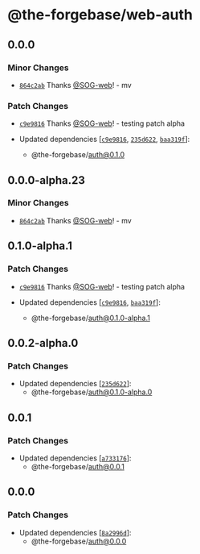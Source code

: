 # @the-forgebase/web-auth

## 0.0.0

### Minor Changes

- [`864c2ab`](https://github.com/The-ForgeBase/forgebase-ts/commit/864c2abe8b3e6ba3a5cb055c97beb7e37d75f611) Thanks [@SOG-web](https://github.com/SOG-web)! - mv

### Patch Changes

- [`c9e9816`](https://github.com/The-ForgeBase/forgebase-ts/commit/c9e9816906acf1d80a3c6134ef87a14d52a8d521) Thanks [@SOG-web](https://github.com/SOG-web)! - testing patch alpha

- Updated dependencies [[`c9e9816`](https://github.com/The-ForgeBase/forgebase-ts/commit/c9e9816906acf1d80a3c6134ef87a14d52a8d521), [`235d622`](https://github.com/The-ForgeBase/forgebase-ts/commit/235d622f193467f15ac5ce21aa1c17cc02a4afc8), [`baa319f`](https://github.com/The-ForgeBase/forgebase-ts/commit/baa319f22521d3ae3e9877a24da90ea15650330c)]:
  - @the-forgebase/auth@0.1.0

## 0.0.0-alpha.23

### Minor Changes

- [`864c2ab`](https://github.com/The-ForgeBase/forgebase-ts/commit/864c2abe8b3e6ba3a5cb055c97beb7e37d75f611) Thanks [@SOG-web](https://github.com/SOG-web)! - mv

## 0.1.0-alpha.1

### Patch Changes

- [`c9e9816`](https://github.com/The-ForgeBase/forgebase-ts/commit/c9e9816906acf1d80a3c6134ef87a14d52a8d521) Thanks [@SOG-web](https://github.com/SOG-web)! - testing patch alpha

- Updated dependencies [[`c9e9816`](https://github.com/The-ForgeBase/forgebase-ts/commit/c9e9816906acf1d80a3c6134ef87a14d52a8d521), [`baa319f`](https://github.com/The-ForgeBase/forgebase-ts/commit/baa319f22521d3ae3e9877a24da90ea15650330c)]:
  - @the-forgebase/auth@0.1.0-alpha.1

## 0.0.2-alpha.0

### Patch Changes

- Updated dependencies [[`235d622`](https://github.com/The-ForgeBase/forgebase-ts/commit/235d622f193467f15ac5ce21aa1c17cc02a4afc8)]:
  - @the-forgebase/auth@0.1.0-alpha.0

## 0.0.1

### Patch Changes

- Updated dependencies [[`a733176`](https://github.com/The-ForgeBase/forgebase-ts/commit/a7331764dfeb8160fbb74bcda66cea8aceed8ee0)]:
  - @the-forgebase/auth@0.0.1

## 0.0.0

### Patch Changes

- Updated dependencies [[`8a2996d`](https://github.com/The-ForgeBase/forgebase-ts/commit/8a2996d40d0038dd244609d56abed57b6d8b6b3d)]:
  - @the-forgebase/auth@0.0.0
